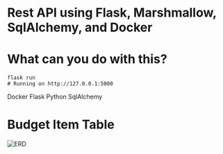 # Rest API using Flask, Marshmallow, SqlAlchemy, and Docker

# What can you do with this?
 
 ```export FLASK_APP=app.py
flask run
# Running on http://127.0.0.1:5000
```

Docker
Flask
Python
SqlAlchemy


# Budget Item Table
![ERD](https://i.imgur.com/fAjYETy.png)
